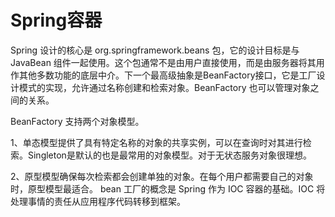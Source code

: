 # Spring容器

Spring 设计的核心是 org.springframework.beans 包，它的设计目标是与 JavaBean 组件一起使用。这个包通常不是由用户直接使用，而是由服务器将其用作其他多数功能的底层中介。下一个最高级抽象是BeanFactory接口，它是工厂设计模式的实现，允许通过名称创建和检索对象。BeanFactory 也可以管理对象之间的关系。

BeanFactory 支持两个对象模型。

1、单态模型提供了具有特定名称的对象的共享实例，可以在查询时对其进行检索。Singleton是默认的也是最常用的对象模型。对于无状态服务对象很理想。

2、原型模型确保每次检索都会创建单独的对象。在每个用户都需要自己的对象时，原型模型最适合。
bean 工厂的概念是 Spring 作为 IOC 容器的基础。IOC 将处理事情的责任从应用程序代码转移到框架。